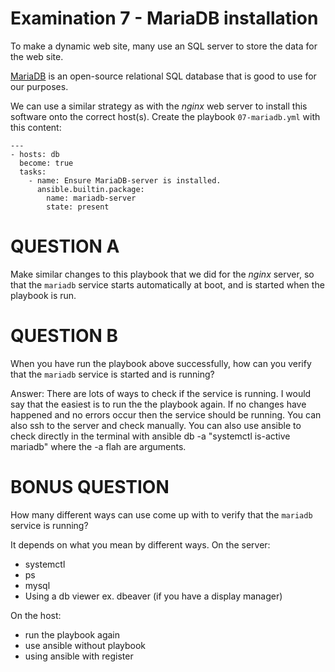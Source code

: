 # Examination 7 - MariaDB installation

To make a dynamic web site, many use an SQL server to store the data for the web site.

[MariaDB](https://mariadb.org/) is an open-source relational SQL database that is good
to use for our purposes.

We can use a similar strategy as with the _nginx_ web server to install this
software onto the correct host(s). Create the playbook `07-mariadb.yml` with this content:

    ---
    - hosts: db
      become: true
      tasks:
        - name: Ensure MariaDB-server is installed.
          ansible.builtin.package:
            name: mariadb-server
            state: present

# QUESTION A

Make similar changes to this playbook that we did for the _nginx_ server, so that
the `mariadb` service starts automatically at boot, and is started when the playbook
is run.

# QUESTION B

When you have run the playbook above successfully, how can you verify that the `mariadb`
service is started and is running?

Answer: There are lots of ways to check if the service is running. I would say that the easiest is to run the the playbook again. If no changes have happened and no errors occur then the service should be running. You can also ssh to the server and check manually. You can also use ansible to check directly in the terminal with ansible db -a "systemctl is-active mariadb" where the -a flah are arguments.

# BONUS QUESTION

How many different ways can use come up with to verify that the `mariadb` service is running?

It depends on what you mean by different ways.
On the server: 
* systemctl
* ps
* mysql
* Using a db viewer ex. dbeaver (if you have a display manager)

On the host:
* run the playbook again
* use ansible without playbook 
* using ansible with register